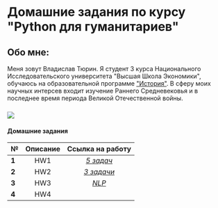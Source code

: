 # Домашние задания по курсу "Python для гуманитариев"
## Обо мне:
Меня зовут Владислав Тюрин. Я студент 3 курса Национального Исследовательского университета "Высшая Школа Экономики", обучаюсь на образовательной программе ["История"](https://www.hse.ru/ba/hist/). В сферу моих научных интерсев входит изучение Раннего Средневековья и в последнее время периода Великой Отечественной войны. 
###
![](https://storage-prtl-co.imgix.net/endor/organisations/1448/logos/1512576428_HSE_wizard_edit_for_website_4-18-2017.jpg)
#### Домашние задания
№|Описание|Ссылка на работу
---|:---:|:---:
|**1**|HW1|[*5 задач*](https://github.com/vlad465230/python-dh-hw/blob/master/HW1.ipynb)|
|**2**|HW2|[*3 задачи*](https://github.com/vlad465230/python-dh-hw/blob/master/HW2.ipynb)|
|**3**|HW3|[*NLP*](https://github.com/vlad465230/python-dh-hw/blob/master/HW3.ipynb)|
|**4**|HW4|

